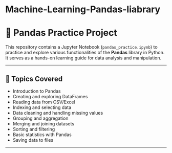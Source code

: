 # Machine-Learning-Pandas-liabrary
# 🐼 Pandas Practice Project

This repository contains a Jupyter Notebook (`pandas_practice.ipynb`) to practice and explore various functionalities of the **Pandas** library in Python. It serves as a hands-on learning guide for data analysis and manipulation.

---

## 📌 Topics Covered

- Introduction to Pandas
- Creating and exploring DataFrames
- Reading data from CSV/Excel
- Indexing and selecting data
- Data cleaning and handling missing values
- Grouping and aggregation
- Merging and joining datasets
- Sorting and filtering
- Basic statistics with Pandas
- Saving data to files

---


